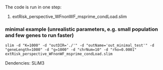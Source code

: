 The code is run in one step:
1. extRisk_perspective_WFnonWF_msprime_condLoad.slim

### minimal example (unrealistic parameters, e.g. small population and few genes to run faster) 
```slim -d "K=1000" -d "outDIR='./'" -d "outName='out_minimal_test'" -d "geneLength=1000" -d "g=1000" -d "chrNum=10" -d "rho=0.0001" extRisk_perspective_WFnonWF_msprime_condLoad.slim```

Dendencies:
SLiM3
